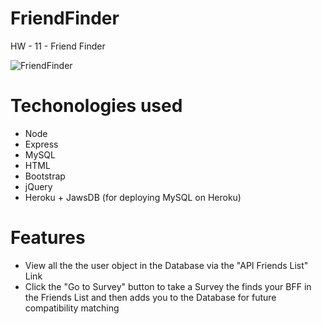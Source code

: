 # FriendFinder
HW - 11 - Friend Finder

![FriendFinder](https://github.com/sthmpsn/sthmpsn.github.io/blob/master/assets/images/projects/proj-friend-finder.jpg)

# Techonologies used
* Node
* Express
* MySQL
* HTML
* Bootstrap
* jQuery
* Heroku + JawsDB (for deploying MySQL on Heroku)

# Features
* View all the the user object in the Database via the "API Friends List" Link
* Click the "Go to Survey" button to take a Survey the finds your BFF in the Friends List and then adds you to the Database for future compatibility matching
